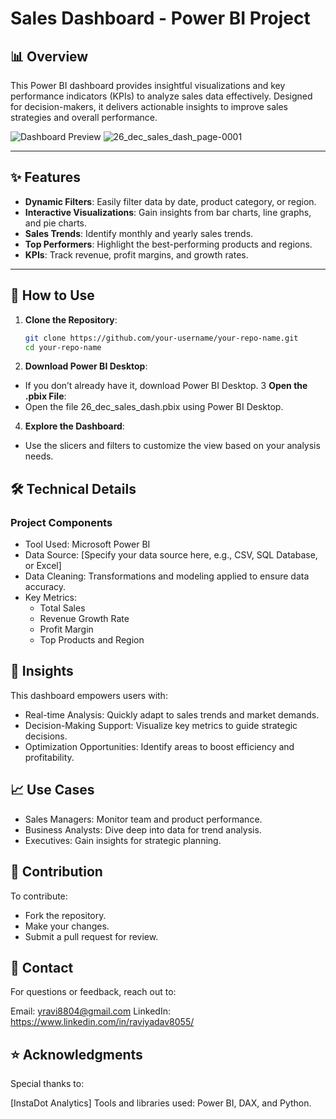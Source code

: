 # Sales Dashboard - Power BI Project

## 📊 Overview
This Power BI dashboard provides insightful visualizations and key performance indicators (KPIs) to analyze sales data effectively. Designed for decision-makers, it delivers actionable insights to improve sales strategies and overall performance.

![Dashboard Preview](./path-to-dashboard-image.png)
![26_dec_sales_dash_page-0001](https://github.com/user-attachments/assets/ee1fe9c8-5bbd-43cf-abb9-63fd11de9dd0)

---

## ✨ Features
- **Dynamic Filters**: Easily filter data by date, product category, or region.
- **Interactive Visualizations**: Gain insights from bar charts, line graphs, and pie charts.
- **Sales Trends**: Identify monthly and yearly sales trends.
- **Top Performers**: Highlight the best-performing products and regions.
- **KPIs**: Track revenue, profit margins, and growth rates.

---

## 🚀 How to Use
1. **Clone the Repository**:
   ```bash
   git clone https://github.com/your-username/your-repo-name.git
   cd your-repo-name
2. **Download Power BI Desktop**:
- If you don’t already have it, download Power BI Desktop.
3 **Open the .pbix File**:
- Open the file 26_dec_sales_dash.pbix using Power BI Desktop.
4. **Explore the Dashboard**:
- Use the slicers and filters to customize the view based on your analysis needs.


## 🛠️ Technical Details
### Project Components
- Tool Used: Microsoft Power BI
- Data Source: [Specify your data source here, e.g., CSV, SQL Database, or Excel]
- Data Cleaning: Transformations and modeling applied to ensure data accuracy.
- Key Metrics:
   - Total Sales
   - Revenue Growth Rate
   - Profit Margin
   - Top Products and Region


## 📖 Insights
This dashboard empowers users with:

- Real-time Analysis: Quickly adapt to sales trends and market demands.
- Decision-Making Support: Visualize key metrics to guide strategic decisions.
- Optimization Opportunities: Identify areas to boost efficiency and profitability.


## 📈 Use Cases
- Sales Managers: Monitor team and product performance.
- Business Analysts: Dive deep into data for trend analysis.
- Executives: Gain insights for strategic planning.


## 🤝 Contribution
To contribute:

- Fork the repository.
- Make your changes.
- Submit a pull request for review.


## 📧 Contact
For questions or feedback, reach out to:

Email: yravi8804@gmail.com
LinkedIn: https://www.linkedin.com/in/raviyadav8055/


## ⭐ Acknowledgments
Special thanks to:

[InstaDot Analytics]
Tools and libraries used: Power BI, DAX, and Python.

